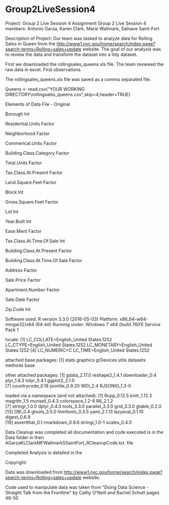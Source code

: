 # Group2LiveSession4

Project: Group 2 Live Session 4 Assignment
Group 2 Live Session 4 members: Antonio Garza, Karen Clark, Marie Wallmark, Salnave Saint-Fort

Description of Project:
Our team was tasked to analyze data for Rolling Sales in Queen from the http://www1.nyc.gov/home/search/index.page?search-terms=Rolling+sales+update website.  The goal of our analysis was to review the data and transform the dataset into a tidy dataset.


First we downloaded the rollingsales_queens.xls file.  The team reviewed the raw data in excel.  First observations.

The rollingsales_queens.xls file was saved as a comma separated file.

Queens <- read.csv("YOUR WORKING DIRECTORY\\rollingsales_queens.csv",skip=4,header=TRUE)

Elements of Data File - Original

Borough			                  		Int		

Residential.Units			        		Factor

Neighborhood			            		Factor	

Commerical.Units			        		Factor

Building.Class.Category		    		Factor	

Total.Units				            		Factor

Tax.Class.At.Present	  	    		Factor	

Land.Square.Feet			        		Factor

Block				                  		Int	

Gross.Square.Feet			      			Factor

Lot				                    		Int		

Year.Built				                Int

Ease.Ment			                    Factor	

Tax.Class.At.Time.Of.Sale		      Int

Building.Class.At.Present	        Factor

Building.Class.At.Time.Of.Sale		Factor

Address				                		Factor

Sale.Price												Factor

Apartment.Number		          		Factor

Sale.Date													Factor

Zip.Code			                		Int

Software used:
R version 3.3.0 (2016-05-03)
Platform: x86_64-w64-mingw32/x64 (64-bit)
Running under: Windows 7 x64 (build 7601) Service Pack 1

locale:
[1] LC_COLLATE=English_United States.1252  LC_CTYPE=English_United States.1252    LC_MONETARY=English_United States.1252
[4] LC_NUMERIC=C                           LC_TIME=English_United States.1252    

attached base packages:
[1] stats     graphics  grDevices utils     datasets  methods   base     

other attached packages:
 [1] gdata_2.17.0     reshape2_1.4.1   downloader_0.4   plyr_1.8.3       tidyr_0.4.1      ggplot2_2.1.0   
 [7] countrycode_0.18 jsonlite_0.9.20  WDI_2.4          RJSONIO_1.3-0   

loaded via a namespace (and not attached):
 [1] Rcpp_0.12.5      knitr_1.12.3     magrittr_1.5     munsell_0.4.3    colorspace_1.2-6 R6_2.1.2        
 [7] stringr_1.0.0    dplyr_0.4.3      tools_3.3.0      parallel_3.3.0   grid_3.3.0       gtable_0.2.0    
[13] DBI_0.4          gtools_3.5.0     htmltools_0.3.5  yaml_2.1.13      lazyeval_0.1.10  digest_0.6.9    
[19] assertthat_0.1   rmarkdown_0.9.6  stringi_1.0-1    scales_0.4.0  


Data Cleanup was completed all documentation and code executed is in the Data folder in then AGarzaKLClarkMFWallmarkSSaintFort_RCleanupCode.txt. file

Completed Analysis is detailed in the 

Copyright:

Data was downloaded from http://www1.nyc.gov/home/search/index.page?search-terms=Rolling+sales+update website. 

Code used to manipulate data was taken from
"Doing Data Science - Straight Talk from the Frontline" by Cathy O'Neill and Rachel Schutt pages 48-50




